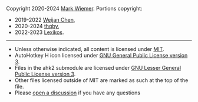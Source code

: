 Copyright 2020-2024 [Mark Wiemer](https://markwiemer.com).
Portions copyright:
- 2019-2022 [Weijan Chen](https://github.com/cweijan/autohotkey-plus),
- 2020-2024 [thqby](https://github.com/thqby/vscode-autohotkey2-lsp),
- 2022-2023 [Lexikos](https://github.com/Lexikos/vscode-auto-select).

---

- Unless otherwise indicated, all content is licensed under [MIT](https://opensource.org/license/MIT).
- AutoHotkey H icon licensed under [GNU General Public License version 3](https://opensource.org/license/gpl-3-0).
- Files in the ahk2 submodule are licensed under [GNU Lesser General Public License version 3](https://opensource.org/license/lgpl-3-0).
- Other files licensed outside of MIT are marked as such at the top of the file.
- Please [open a discussion](https://github.com/mark-wiemer-org/ahkpp/discussions/new?category=q-a) if you have any questions
